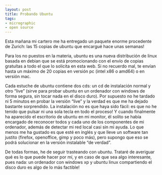 ```yaml
---
layout: post
title: Probando Ubuntu
tags:
- micrographic
- open source
---
```

Esta mañana mi cartero me ha entregado un paquete enorme procedente de Zurich: las 15 copias de ubuntu que encargué hace unas semanas!

Para los no puestos en la materia, ubuntu es una nueva distribución de linux basada en debian que se está promocionando con el envío de copias gratuítas a todo el que lo solicita en esta web. Si no recuerdo mal, te envían hasta un máximo de 20 copias en versión pc (intel x86 o amd64) o en versión mac.

Cada estuche de ubuntu contiene dos cds: un cd de instalación normal y otro “live” (sirve para probar ubuntu en un ordenador con windows de forma segura, sin tocar nada en el disco duro). Por supuesto no he tardado ni 5 minutos en probar la versión “live” y la verdad es que me ha dejado bastante sorprendido. La instalación no es que haya sido fácil: es que no he tenido que pulsar ni una sola tecla en todo el proceso! Y cuando finalmente ha aparecido el escritorio de ubuntu en mi monitor, él solito se había encargado de reconocer todos y cada uno de los componentes de mi ordenador, además de detectar mi red local casi sin mi ayuda. Lo que menos me ha gustado es que esté en inglés y que lleve un software tan justito (firefox, openoffice, gimp y poco más), pero supongo que eso se podrá solucionar en la versión instalable “de verdad”.

De todas formas, he de seguir trasteando con ubuntu. Trataré de averiguar qué es lo que puede hacer por mí, y en caso de que sea algo interesante, pues nada: un ordenador con windows xp y ubuntu linux compartiendo el disco duro es algo de lo más factible!
